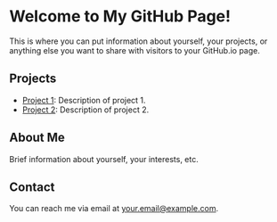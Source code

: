 # Welcome to My GitHub Page!

This is where you can put information about yourself, your projects, or anything else you want to share with visitors to your GitHub.io page.

## Projects

- [Project 1](link_to_project_1): Description of project 1.
- [Project 2](link_to_project_2): Description of project 2.

## About Me

Brief information about yourself, your interests, etc.

## Contact

You can reach me via email at [your.email@example.com](mailto:your.email@example.com).
